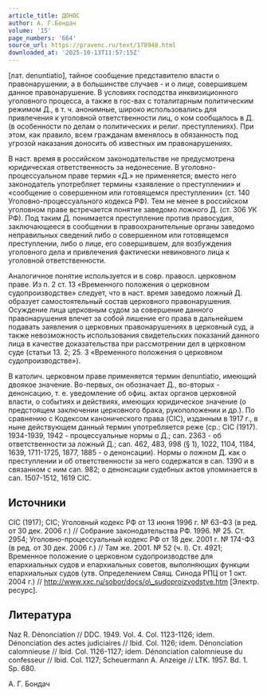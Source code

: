 ```yaml
---
article_title: ДОНОС
author: А. Г.Бондач
volume: '15'
page_numbers: '664'
source_url: https://pravenc.ru/text/178948.html
downloaded_at: '2025-10-13T11:57:15Z'
---
```


[лат. denuntiatio], тайное сообщение представителю власти о правонарушении, а в большинстве случаев - и о лице, совершившем данное правонарушение. В условиях господства инквизиционного уголовного процесса, а также в гос-вах с тоталитарным политическим режимом Д., в т. ч. анонимные, широко использовались для привлечения к уголовной ответственности лиц, о ком сообщалось в Д. (в особенности по делам о политических и религ. преступлениях). При этом, как правило, всем гражданам вменялось в обязанность под угрозой наказания доносить об известных им правонарушениях.

В наст. время в российском законодательстве не предусмотрена юридическая ответственность за недонесение. В уголовно-процессуальном праве термин «Д.» не применяется; вместо него законодатель употребляет термины «заявление о преступлении» и «сообщение о совершенном или готовящемся преступлении» (ст. 140 Уголовно-процессуального кодекса РФ). Тем не менее в российском уголовном праве встречается понятие заведомо ложного Д. (ст. 306 УК РФ). Под таким Д. понимается преступление против правосудия, заключающееся в сообщении в правоохранительные органы заведомо неправильных сведений либо о совершенном или готовящемся преступлении, либо о лице, его совершившем, для возбуждения уголовного дела и привлечения фактически невиновного лица к уголовной ответственности.

Аналогичное понятие используется и в совр. правосл. церковном праве. Из п. 2 ст. 13 «Временного положения о церковном судопроизводстве» следует, что в наст. время заведомо ложный Д. образует самостоятельный состав церковного правонарушения. Осуждение лица церковным судом за совершение данного правонарушения влечет за собой лишение его права в дальнейшем подавать заявления о церковных правонарушениях в церковный суд, а также невозможность использования свидетельских показаний данного лица в качестве доказательства при рассмотрении дел в церковном суде (статьи 13. 2; 25. 3 «Временного положения о церковном судопроизводстве»).

В католич. церковном праве применяется термин denuntiatio, имеющий двоякое значение. Во-первых, он обозначает Д., во-вторых - денонсацию, т. е. уведомление об офиц. актах органов церковной власти, о событиях и действиях, имеющих юридическое значение (о предстоящем заключении церковного брака, рукоположении и др.). По сравнению с Кодексом канонического права (CIC), изданным в 1917 г., в ныне действующем данный термин употребляется реже (ср.: CIC (1917). 1934-1939, 1942 - процессуальные нормы о Д.; can. 2363 - об ответственности за ложный Д.; can. 462, 483, 998 (§ 1), 1022, 1104, 1184, 1639, 1711-1725, 1877, 1885 - о денонсации). Нормы о ложном Д. как о преступлении и об ответственности за него содержатся в can. 1390 и в связанном с ним can. 982; о денонсации судебных актов упоминается в can. 1507-1512, 1619 CIC.

## Источники

CIC (1917); CIC; Уголовный кодекс РФ от 13 июня 1996 г. № 63-ФЗ (в ред. от 30 дек. 2006 г.) // Собрание законодательства РФ. 1996. № 25. Ст. 2954; Уголовно-процессуальный кодекс РФ от 18 дек. 2001 г. № 174-ФЗ (в ред. от 30 дек. 2006 г.) // Там же. 2001. № 52 (ч. I). Ст. 4921; Временное положение о церковном судопроизводстве для епархиальных судов и епархиальных советов, выполняющих функции епархиальных судов (утв. Определением Свящ. Синода РПЦ от 1 окт. 2004 г.) // http://www.xxc.ru/sobor/docs/o\_sudoproizvodstve.htm [Электр. ресурс].

## Литература

Naz R. Dénonciation // DDC. 1949. Vol. 4. Col. 1123-1126; idem. Dénonciation des actes judiciaires // Ibid. Col. 1126; idem. Dénonciation calomnieuse // Ibid. Col. 1126-1127; idem. Dénonciation calomnieuse du confesseur // Ibid. Col. 1127; Scheuermann A. Anzeige // LTK. 1957. Bd. 1. Sp. 680.

А. Г.  Бондач
